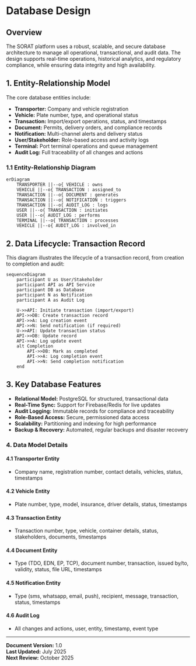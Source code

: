 # Database Design

## Overview

The SORAT platform uses a robust, scalable, and secure database architecture to manage all operational, transactional, and audit data. The design supports real-time operations, historical analytics, and regulatory compliance, while ensuring data integrity and high availability.

## 1. Entity-Relationship Model

The core database entities include:
- **Transporter:** Company and vehicle registration
- **Vehicle:** Plate number, type, and operational status
- **Transaction:** Import/export operations, status, and timestamps
- **Document:** Permits, delivery orders, and compliance records
- **Notification:** Multi-channel alerts and delivery status
- **User/Stakeholder:** Role-based access and activity logs
- **Terminal:** Port terminal operations and queue management
- **Audit Log:** Full traceability of all changes and actions

### 1.1 Entity-Relationship Diagram

```mermaid
erDiagram
    TRANSPORTER ||--o{ VEHICLE : owns
    VEHICLE ||--o{ TRANSACTION : assigned_to
    TRANSACTION ||--o{ DOCUMENT : generates
    TRANSACTION ||--o{ NOTIFICATION : triggers
    TRANSACTION ||--o{ AUDIT_LOG : logs
    USER ||--o{ TRANSACTION : initiates
    USER ||--o{ AUDIT_LOG : performs
    TERMINAL ||--o{ TRANSACTION : processes
    VEHICLE ||--o{ AUDIT_LOG : involved_in
```

## 2. Data Lifecycle: Transaction Record

This diagram illustrates the lifecycle of a transaction record, from creation to completion and audit:

```mermaid
sequenceDiagram
    participant U as User/Stakeholder
    participant API as API Service
    participant DB as Database
    participant N as Notification
    participant A as Audit Log
    
    U->>API: Initiate transaction (import/export)
    API->>DB: Create transaction record
    API->>A: Log creation event
    API->>N: Send notification (if required)
    U->>API: Update transaction status
    API->>DB: Update record
    API->>A: Log update event
    alt Completion
        API->>DB: Mark as completed
        API->>A: Log completion event
        API->>N: Send completion notification
    end
```

## 3. Key Database Features

- **Relational Model:** PostgreSQL for structured, transactional data
- **Real-Time Sync:** Support for Firebase/Redis for live updates
- **Audit Logging:** Immutable records for compliance and traceability
- **Role-Based Access:** Secure, permissioned data access
- **Scalability:** Partitioning and indexing for high performance
- **Backup & Recovery:** Automated, regular backups and disaster recovery

### 4. Data Model Details

#### 4.1 Transporter Entity
- Company name, registration number, contact details, vehicles, status, timestamps

#### 4.2 Vehicle Entity
- Plate number, type, model, insurance, driver details, status, timestamps

#### 4.3 Transaction Entity
- Transaction number, type, vehicle, container details, status, stakeholders, documents, timestamps

#### 4.4 Document Entity
- Type (TDO, EDN, EP, TCP), document number, transaction, issued by/to, validity, status, file URL, timestamps

#### 4.5 Notification Entity
- Type (sms, whatsapp, email, push), recipient, message, transaction, status, timestamps

#### 4.6 Audit Log
- All changes and actions, user, entity, timestamp, event type

---

**Document Version:** 1.0  
**Last Updated:** July 2025  
**Next Review:** October 2025 